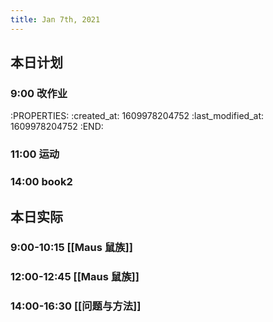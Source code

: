 ```yaml
---
title: Jan 7th, 2021
---
```


## 本日计划
### 9:00 改作业
:PROPERTIES:
:created_at: 1609978204752
:last_modified_at: 1609978204752
:END:
### 11:00 运动
### 14:00 book2
## 本日实际
### 9:00-10:15 [[Maus 鼠族]]
### 12:00-12:45 [[Maus 鼠族]]
### 14:00-16:30 [[问题与方法]]
### 
